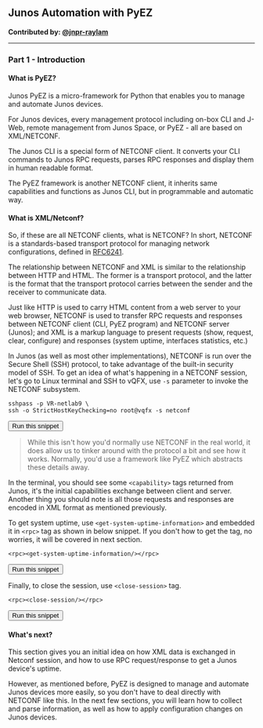 ## Junos Automation with PyEZ

**Contributed by: [@jnpr-raylam](https://github.com/jnpr-raylam)**

---

### Part 1 - Introduction

#### What is PyEZ?

Junos PyEZ is a micro-framework for Python that enables you to manage and automate Junos devices.

For Junos devices, every management protocol including on-box CLI and J-Web, remote management from Junos Space, or PyEZ - all are based on XML/NETCONF.

The Junos CLI is a special form of NETCONF client. It converts your CLI commands to Junos RPC requests, parses RPC responses and display them in human readable format.

The PyEZ framework is another NETCONF client, it inherits same capabilities and functions as Junos CLI, but in programmable and automatic way.

#### What is XML/Netconf?

So, if these are all NETCONF clients, what is NETCONF? In short, NETCONF is a standards-based transport protocol for managing network configurations, defined in [RFC6241](https://tools.ietf.org/html/rfc6241).

The relationship between NETCONF and XML is similar to the relationship between HTTP and HTML. The former is a transport protocol, and the latter is the format that the transport protocol carries between the sender and the receiver to communicate data.

Just like HTTP is used to carry HTML content from a web server to your web browser, NETCONF is used to transfer RPC requests and responses between NETCONF client (CLI, PyEZ program) and NETCONF server (Junos); and XML is a markup language to present requests (show, request, clear, configure) and responses (system uptime, interfaces statistics, etc.)

In Junos (as well as most other implementations), NETCONF is run over the Secure Shell (SSH) protocol, to take advantage of the built-in security model of SSH. To get an idea of what's happening in a NETCONF session, let's go to Linux terminal and SSH to vQFX, use `-s` parameter to invoke the NETCONF subsystem. 

```
sshpass -p VR-netlab9 \
ssh -o StrictHostKeyChecking=no root@vqfx -s netconf
```
<button type="button" class="btn btn-primary btn-sm" onclick="runSnippetInTab('linux', 0)">Run this snippet</button>

> While this isn't how you'd normally use NETCONF in the real world, it does allow us to tinker around with the protocol a bit and see how it works. Normally, you'd use a framework like PyEZ which abstracts these details away.

In the terminal, you should see some `<capability>` tags returned from Junos, it's the initial capabilities exchange between client and server. Another thing you should note is all those requests and responses are encoded in XML format as mentioned previously.

To get system uptime, use `<get-system-uptime-information>` and embedded it in `<rpc>` tag as shown in below snippet. If you don't how to get the tag, no worries, it will be covered in next section.

```
<rpc><get-system-uptime-information/></rpc>
```
<button type="button" class="btn btn-primary btn-sm" onclick="runSnippetInTab('linux', 1)">Run this snippet</button>

Finally, to close the session, use `<close-session>` tag.

```
<rpc><close-session/></rpc>
```
<button type="button" class="btn btn-primary btn-sm" onclick="runSnippetInTab('linux', 2)">Run this snippet</button>

#### What's next?

This section gives you an initial idea on how XML data is exchanged in Netconf session, and how to use RPC request/response to get a Junos device's uptime.

However, as mentioned before, PyEZ is designed to manage and automate Junos devices more easily, so you don't have to deal directly with NETCONF like this. In the next few sections, you will learn how to collect and parse information, as well as how to apply configuration changes on Junos devices.
